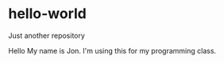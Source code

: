 # hello-world
Just another repository

Hello My name is Jon.
I'm using this for my programming class. 

